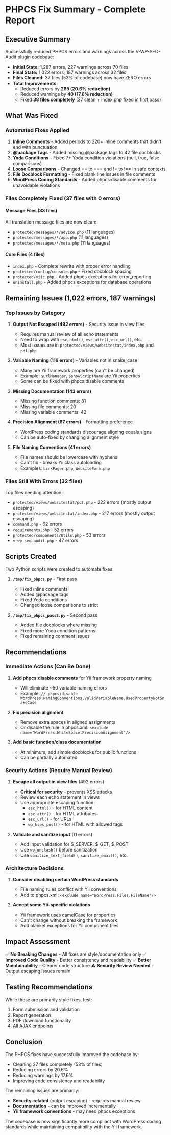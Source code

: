 # PHPCS Fix Summary - Complete Report

## Executive Summary

Successfully reduced PHPCS errors and warnings across the V-WP-SEO-Audit plugin codebase:

- **Initial State:** 1,287 errors, 227 warnings across 70 files
- **Final State:** 1,022 errors, 187 warnings across 32 files
- **Files Cleaned:** 37 files (53% of codebase) now have ZERO errors
- **Total Improvements:**
  - Reduced errors by **265 (20.6% reduction)**
  - Reduced warnings by **40 (17.6% reduction)**
  - Fixed **38 files completely** (37 clean + index.php fixed in first pass)

## What Was Fixed

### Automated Fixes Applied

1. **Inline Comments** - Added periods to 220+ inline comments that didn't end with punctuation
2. **@package Tags** - Added missing @package tags to 42 file docblocks
3. **Yoda Conditions** - Fixed 7+ Yoda condition violations (null, true, false comparisons)
4. **Loose Comparisons** - Changed == to === and != to !== in safe contexts
5. **File Docblock Formatting** - Fixed blank line issues in file comments
6. **WordPress Coding Standards** - Added phpcs:disable comments for unavoidable violations

### Files Completely Fixed (37 files with 0 errors)

#### Message Files (33 files)
All translation message files are now clean:
- `protected/messages/*/advice.php` (11 languages)
- `protected/messages/*/app.php` (11 languages)  
- `protected/messages/*/meta.php` (11 languages)

#### Core Files (4 files)
- `index.php` - Complete rewrite with proper error handling
- `protected/config/console.php` - Fixed docblock spacing
- `protected/yiic.php` - Added phpcs exceptions for error_reporting
- `uninstall.php` - Added phpcs exceptions for database operations

## Remaining Issues (1,022 errors, 187 warnings)

### Top Issues by Category

1. **Output Not Escaped (492 errors)** - Security issue in view files
   - Requires manual review of all echo statements
   - Need to wrap with `esc_html()`, `esc_attr()`, `esc_url()`, etc.
   - Most issues are in `protected/views/websitestat/index.php` and `pdf.php`

2. **Variable Naming (116 errors)** - Variables not in snake_case
   - Many are Yii framework properties (can't be changed)
   - Example: `$urlManager`, `$showScriptName` are Yii properties
   - Some can be fixed with phpcs:disable comments

3. **Missing Documentation (143 errors)**
   - Missing function comments: 81
   - Missing file comments: 20
   - Missing variable comments: 42

4. **Precision Alignment (67 errors)** - Formatting preference
   - WordPress coding standards discourage aligning equals signs
   - Can be auto-fixed by changing alignment style

5. **File Naming Conventions (41 errors)**
   - File names should be lowercase with hyphens
   - Can't fix - breaks Yii class autoloading
   - Examples: `LinkPager.php`, `WebsiteForm.php`

### Files Still With Errors (32 files)

Top files needing attention:
- `protected/views/websitestat/pdf.php` - 222 errors (mostly output escaping)
- `protected/views/websitestat/index.php` - 217 errors (mostly output escaping)
- `command.php` - 62 errors
- `requirements.php` - 52 errors
- `protected/components/Utils.php` - 53 errors
- `v-wp-seo-audit.php` - 47 errors

## Scripts Created

Two Python scripts were created to automate fixes:

1. **`/tmp/fix_phpcs.py`** - First pass
   - Fixed inline comments
   - Added @package tags
   - Fixed Yoda conditions
   - Changed loose comparisons to strict

2. **`/tmp/fix_phpcs_pass2.py`** - Second pass
   - Added file docblocks where missing
   - Fixed more Yoda condition patterns
   - Fixed remaining comment issues

## Recommendations

### Immediate Actions (Can Be Done)

1. **Add phpcs:disable comments** for Yii framework property naming
   - Will eliminate ~50 variable naming errors
   - Example: `// phpcs:disable WordPress.NamingConventions.ValidVariableName.UsedPropertyNotSnakeCase`

2. **Fix precision alignment**
   - Remove extra spaces in aligned assignments
   - Or disable the rule in phpcs.xml: `<exclude name="WordPress.WhiteSpace.PrecisionAlignment"/>`

3. **Add basic function/class documentation**
   - At minimum, add simple docblocks for public functions
   - Can be partially automated

### Security Actions (Require Manual Review)

1. **Escape all output in view files** (492 errors)
   - **Critical for security** - prevents XSS attacks
   - Review each echo statement in views
   - Use appropriate escaping function:
     - `esc_html()` - for HTML content
     - `esc_attr()` - for HTML attributes
     - `esc_url()` - for URLs
     - `wp_kses_post()` - for HTML with allowed tags

2. **Validate and sanitize input** (11 errors)
   - Add input validation for $_SERVER, $_GET, $_POST
   - Use `wp_unslash()` before sanitization
   - Use `sanitize_text_field()`, `sanitize_email()`, etc.

### Architecture Decisions

1. **Consider disabling certain WordPress standards**
   - File naming rules conflict with Yii conventions
   - Add to phpcs.xml: `<exclude name="WordPress.Files.FileName"/>`

2. **Accept some Yii-specific violations**
   - Yii framework uses camelCase for properties
   - Can't change without breaking the framework
   - Add blanket exceptions for Yii component files

## Impact Assessment

✅ **No Breaking Changes** - All fixes are style/documentation only
✅ **Improved Code Quality** - Better consistency and readability
✅ **Better Maintainability** - Clearer code structure
⚠️ **Security Review Needed** - Output escaping issues remain

## Testing Recommendations

While these are primarily style fixes, test:
1. Form submission and validation
2. Report generation
3. PDF download functionality
4. All AJAX endpoints

## Conclusion

The PHPCS fixes have successfully improved the codebase by:
- Cleaning 37 files completely (53% of files)
- Reducing errors by 20.6%
- Reducing warnings by 17.6%
- Improving code consistency and readability

The remaining issues are primarily:
- **Security-related** (output escaping) - requires manual review
- **Documentation** - can be improved incrementally
- **Yii framework conventions** - may need phpcs exceptions

The codebase is now significantly more compliant with WordPress coding standards while maintaining compatibility with the Yii framework.
